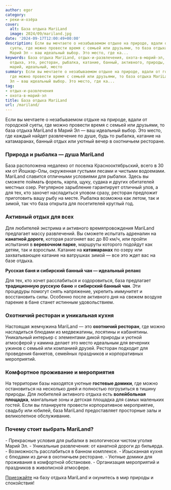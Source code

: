 ```yaml
---
author: egor
category:
- реки-и-озёра
cover:
  alt: База отдыха MariLand
  image: 2024/09/mariland.jpg
date: '2024-09-17T12:00:49+00:00'
description: Если вы мечтаете о незабываемом отдыхе на природе, вдали от городской
  суеты, где можно провести время с семьей или друзьями, то база отдыха MariLand в
  Марий Эл — ваш идеальный выбор. Это место, где ка...
keywords: База отдыха MariLand, отдых-и-развлечения, охота-в-марий-эл, mariland, база,
  отдыха, это, ресторан, рыбалка, катание, банный, активного, природы, провести, семьей,
  марий, идеальный, место
summary: Если вы мечтаете о незабываемом отдыхе на природе, вдали от городской суеты,
  где можно провести время с семьей или друзьями, то база отдыха MariLand в Марий
  Эл — ваш идеальный выбор. Это место, где ка...
tag:
- отдых-и-развлечения
- охота-в-марий-эл
title: База отдыха MariLand
url: /mariland/
---
```


Если вы мечтаете о незабываемом отдыхе на природе, вдали от городской суеты, где можно провести время с семьей или друзьями, то база отдыха MariLand в Марий Эл — ваш идеальный выбор. Это место, где каждый найдет развлечение по душе, будь то рыбалка, катание на катамаранах, банный отдых или уютный вечер в охотничьем ресторане.

### Природа и рыбалка — душа MariLand

База расположена недалеко от поселка Краснооктябрьский, всего в 30 км от Йошкар-Олы, окруженная густыми лесами и чистыми водоемами. MariLand славится отличными условиями для рыбалки. Здесь вы сможете поймать форель, карпа, щуку, судака и других обитателей местных озер. Регулярное зарыбление гарантирует отличный улов, а для тех, кто захочет насладиться уловом сразу, ресторан предложит приготовить вашу рыбу на месте. Рыбалка возможна как летом, так и зимой, так что база открыта для посетителей круглый год.

### Активный отдых для всех

Для любителей экстрима и активного времяпровождения MariLand предлагает массу развлечений. Вы сможете испытать адреналин на **канатной дороге**, которая разгоняет вас до 80 км/ч, или пройти испытания в **веревочном парке**, маршруты которого подойдут как детям, так и взрослым. Катание на **катамаранах** по озеру или захватывающее катание на ватрушках зимой — все это ждет вас на базе отдыха.

**Русская баня и сибирский банный чан — идеальный релакс**

Для тех, кто хочет расслабиться и оздоровиться, база предлагает **традиционную русскую баню** и **сибирский банный чан**. Эти процедуры помогут снять напряжение, укрепить иммунитет и восстановить силы. Особенно после активного дня на свежем воздухе парение в бане станет истинным удовольствием.

### Охотничий ресторан и уникальная кухня

Настоящая жемчужина MariLand — это **охотничий ресторан**, где можно насладиться блюдами из медвежатины, лосятины и кабанятины. Уникальный интерьер с элементами дикой природы и уютной атмосферой у камина делает это место идеальным для вечерних ужинов с семьей или компанией друзей. Ресторан подходит для проведения банкетов, семейных праздников и корпоративных мероприятий.

### Комфортное проживание и мероприятия

На территории базы находятся уютные **гостевые домики**, где можно остановиться на несколько дней и полностью погрузиться в тишину природы. Для любителей активного отдыха есть **волейбольная площадка**, мангальные зоны и детская площадка для самых маленьких гостей. Если вы планируете провести корпоративное мероприятие, свадьбу или юбилей, база MariLand предоставляет просторные залы и великолепное обслуживание.

### Почему стоит выбрать MariLand?

\- Прекрасные условия для рыбалки в экологически чистом уголке Марий Эл.
\- Уникальные развлечения: от канатной дороги до бильярда.
\- Возможность расслабиться в банном комплексе.
\- Изысканная кухня с блюдами из дичи в охотничьем ресторане.
\- Уютные домики для проживания в комфортной обстановке.
\- Организация мероприятий и праздников в живописной атмосфере.

[Приезжайте](https://www.mariland.org/booking) на базу отдыха MariLand и окунитесь в мир природы и спокойствия!